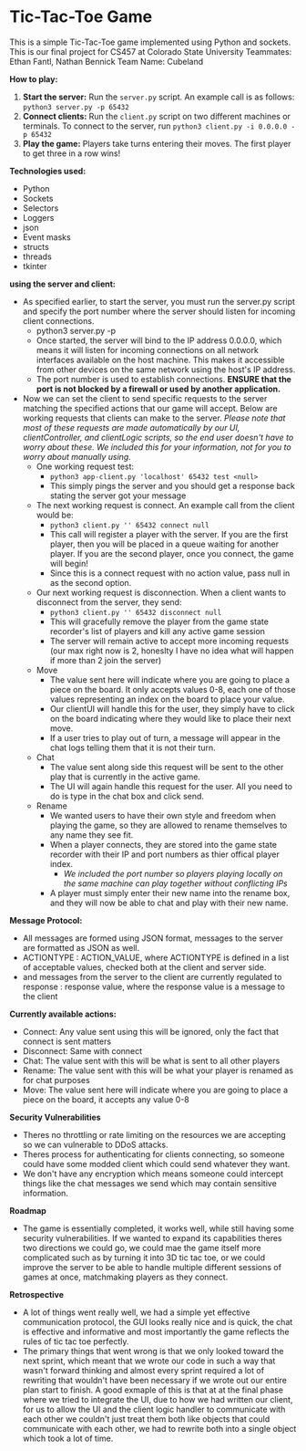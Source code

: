 # Tic-Tac-Toe Game

This is a simple Tic-Tac-Toe game implemented using Python and sockets. This is our final project for CS457 at Colorado State University
Teammates: Ethan Fantl, Nathan Bennick
Team Name: Cubeland

**How to play:**
1. **Start the server:** Run the `server.py` script. An example call is as follows: `python3 server.py -p 65432`
2. **Connect clients:** Run the `client.py` script on two different machines or terminals. To connect to the server, run `python3 client.py -i 0.0.0.0 -p 65432`
3. **Play the game:** Players take turns entering their moves. The first player to get three in a row wins!

**Technologies used:**
* Python
* Sockets
* Selectors
* Loggers
* json
* Event masks
* structs
* threads
* tkinter

**using the server and client:**
* As specified earlier, to start the server, you must run the server.py script and specify the port number where the server should listen for incoming client connections.
  * python3 server.py -p <port numbers>
  * Once started, the server will bind to the IP address 0.0.0.0, which means it will listen for incoming connections on all network interfaces available on the host machine. This makes it accessible from other devices on the same network using the host's IP address.
  * The port number is used to establish connections. **ENSURE that the port is not blocked by a firewall or used by another application.** 
* Now we can set the client to send specific requests to the server matching the specified actions that our game will accept. Below are working requests that clients can make to the server. *Please note that most of these requests are made automatically by our UI, clientController, and clientLogic scripts, so the end user doesn't have to worry about these. We included this for your information, not for you to worry about manually using.*
  * One working request test:
    * `python3 app-client.py 'localhost' 65432 test <null>`
    * This simply pings the server and you should get a response back stating the server got your message
  * The next working request is connect. An example call from the client would be:
    * `python3 client.py '' 65432 connect null`
    * This call will register a player with the server. If you are the first player, then you will be placed in a queue waiting for another player. If you are the second player, once you connect, the game will begin!
    * Since this is a connect request with no action value, pass null in as the second option.
  * Our next working request is disconnection. When a client wants to disconnect from the server, they send:
    * `python3 client.py '' 65432 disconnect null`
    * This will gracefully remove the player from the game state recorder's list of players and kill any active game session
    * The server will remain active to accept more incoming requests (our max right now is 2, honeslty I have no idea what will happen if more than 2 join the server)
  * Move
    * The value sent here will indicate where you are going to place a piece on the board. It only accepts values 0-8, each one of those values representing an index on the board to place your value.
    * Our clientUI will handle this for the user, they simply have to click on the board indicating where they would like to place their next move.
    * If a user tries to play out of turn, a message will appear in the chat logs telling them that it is not their turn.
  * Chat
    * The value sent along side this request will be sent to the other play that is currently in the active game.
    * The UI will again handle this request for the user. All you need to do is type in the chat box and click send.
  * Rename
    * We wanted users to have their own style and freedom when playing the game, so they are allowed to rename themselves to any name they see fit.
    * When a player connects, they are stored into the game state recorder with their IP and port numbers as thier offical player index.
      * *We included the port number so players playing locally on the same machine can play together without conflicting IPs*
    * A player must simply enter their new name into the rename box, and they will now be able to chat and play with their new name. 
    
**Message Protocol:**
* All messages are formed using JSON format, messages to the server are formatted as JSON as well.
* ACTIONTYPE : ACTION_VALUE, where ACTIONTYPE is defined in a list of acceptable values, checked both at the client and server side.
* and messages from the server to the client are currently regulated to response : response value, where the response value is a message to the client
  
**Currently available actions:**
* Connect: Any value sent using this will be ignored, only the fact that connect is sent matters
* Disconnect: Same with connect
* Chat: The value sent with this will be what is sent to all other players
* Rename: The value sent with this will be what your player is renamed as for chat purposes
* Move: The value sent here will indicate where you are going to place a piece on the board, it accepts any value 0-8
  
**Security Vulnerabilities**
* Theres no throttling or rate limiting on the resources we are accepting so we can vulnerable to DDoS attacks.
* Theres process for authenticating for clients connecting, so someone could have some modded client which could send whatever they want.
* We don't have any encryption which means someone could intercept things like the chat messages we send which may contain sensitive information.

**Roadmap**
* The game is essentially completed, it works well, while still having some security vulnerabilities. If we wanted to expand its capabilities theres two directions we could go, we could mae the game itself more complicated such as by turning it into 3D tic tac toe, or we could improve the server to be able to handle multiple different sessions of games at once, matchmaking players as they connect.

**Retrospective**
* A lot of things went really well, we had a simple yet effective communication protocol, the GUI looks really nice and is quick, the chat is effective and informative and most importantly the game reflects the rules of tic tac toe perfectly.
* The primary things that went wrong is that we only looked toward the next sprint, which meant that we wrote our code in such a way that wasn't forward thinking and almost every sprint required a lot of rewriting that wouldn't have been necessary if we wrote out our entire plan start to finish. A good exmaple of this is that at at the final phase where we tried to integrate the UI, due to how we had written our client, for us to allow the UI and the client logic handler to communicate with each other we couldn't just treat them both like objects that could communicate with each other, we had to rewrite both into a single object which took a lot of time.
